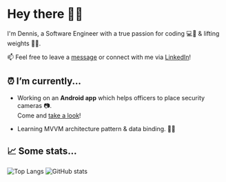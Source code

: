 # Hey there 👋😁

I'm Dennis, a Software Engineer with a true passion for coding 💻📱 &  lifting weights 🏋️‍♂️.
 
📫 Feel free to leave a [message](mailto:zdennisz@gmail.com) or connect with me via [LinkedIn](https://www.linkedin.com/in/dennis-zabolotny-62802a149/)! 


## ⏰ I’m currently... 
- Working on an **Android app** which helps officers to place security cameras 📷.<br>
Come and [take a look](https://github.com/zdennisz/CoverZone)! 


- Learning MVVM architecture pattern & data binding. 🤔📖

## 📈 Some stats... 
![Top Langs](https://github-readme-stats.vercel.app/api/top-langs/?username=zdennisz&theme=tokyonight&hide=javascript,assembly)
![GitHub stats](https://github-readme-stats.vercel.app/api?username=zdennisz&show_icons=true&theme=tokyonight)
